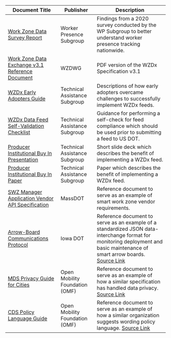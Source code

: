 | Document Title | Publisher | Description |
|----------------|-----------|-------------|
| [Work Zone Data Survey Report](https://github.com/usdot-jpo-ode/wzdx/blob/v4.0_business_rules/documents/Work_Zone_Data_Survey_Report_2021-03-08.pdf) | Worker Presence Subgroup | Findings from a 2020 survey conducted by the WP Subgroup to better understand worker presence tracking nationwide. |
| [Work Zone Data Exchange v3.1 Reference Document](https://github.com/usdot-jpo-ode/wzdx/blob/v4.0_business_rules/documents/Work_Zone_Data_Exchange_v3.1_Reference_Document.pdf) | WZDWG | PDF version of the WZDx Specification v3.1 |
| [WZDx Early Adopters Guide](https://github.com/usdot-jpo-ode/wzdx/blob/v4.0_business_rules/documents/WZDx_Early_Adopters_Guide.pdf) | Technical Assistance Subgroup | Descriptions of how early adopters overcame challenges to successfully implement WZDx feeds. |
| [WZDx Data Feed Self-Validation Checklist](https://github.com/usdot-jpo-ode/wzdx/blob/v4.0_business_rules/documents/WZDx_Data_Feed_Self-Validation_Checklist.docx) | Technical Assistance Subgroup | Guidance for performing a self-check for feed compliance which should be used prior to submitting a feed to US DOT. |
| [Producer Institutional Buy In Presentation](https://github.com/usdot-jpo-ode/wzdx/blob/v4.0_business_rules/documents/Producer_Institutional_Buy_In_Presentation.pptx) | Technical Assistance Subgroup | Short slide deck which describes the benefit of implementing a WZDx feed.  |
| [Producer Institutional Buy In Paper](https://github.com/usdot-jpo-ode/wzdx/blob/v4.0_business_rules/documents/Producer_Institutional_Buy_In_Paper.pdf) | Technical Assistance Subgroup | Paper which describes the benefit of implementing a WZDx feed.  |
| [SWZ Manager Application Vendor API Specification]() | MassDOT | Reference document to serve as an example of smart work zone vendor requirements. |
| [Arrow-Board Communications Protocol]() | Iowa DOT | Reference document to serve as an example of a standardized JSON data-interchange format for monitoring deployment and basic maintenance of smart arrow boards. [Source Link](https://iowadot.gov/erl/current/IM/content/486.12ab.pdf)|
| [MDS Privacy Guide for Cities]() | Open Mobility Foundation (OMF) | Reference document to serve as an example of how a similar specification has handled data privacy. [Source Link](https://github.com/openmobilityfoundation/governance/blob/main/documents/OMF-MDS-Privacy-Guide-for-Cities.pdf)|
| [CDS Policy Language Guide]() | Open Mobility Foundation (OMF) | Reference document to serve as an example of how a similar organization suggests wording policy language. [Source Link](https://github.com/openmobilityfoundation/governance/blob/main/technical/OMF-CDS-Policy-Language-Guidance.md) |
